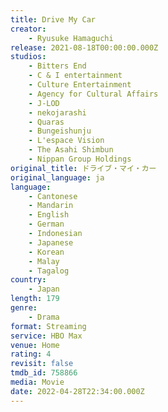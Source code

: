 ```yaml
---
title: Drive My Car
creator:
    - Ryusuke Hamaguchi
release: 2021-08-18T00:00:00.000Z
studios:
    - Bitters End
    - C & I entertainment
    - Culture Entertainment
    - Agency for Cultural Affairs
    - J-LOD
    - nekojarashi
    - Quaras
    - Bungeishunju
    - L'espace Vision
    - The Asahi Shimbun
    - Nippan Group Holdings
original_title: ドライブ・マイ・カー
original_language: ja
language:
    - Cantonese
    - Mandarin
    - English
    - German
    - Indonesian
    - Japanese
    - Korean
    - Malay
    - Tagalog
country:
    - Japan
length: 179
genre:
    - Drama
format: Streaming
service: HBO Max
venue: Home
rating: 4
revisit: false
tmdb_id: 758866
media: Movie
date: 2022-04-28T22:34:00.000Z
---
```


